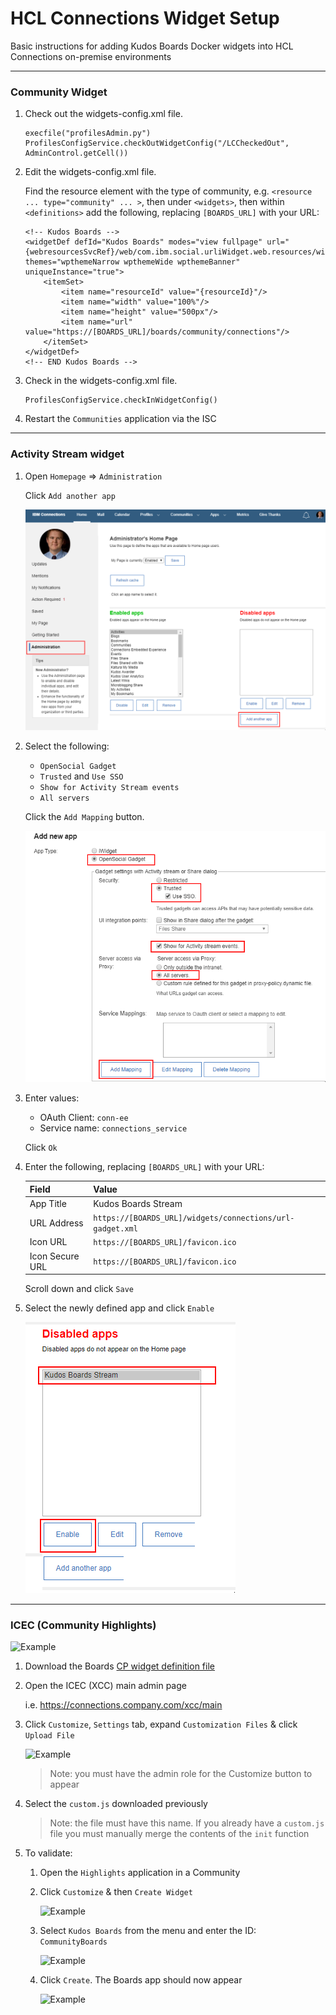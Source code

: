 # HCL Connections Widget Setup

Basic instructions for adding Kudos Boards Docker widgets into HCL Connections on-premise environments

---

### Community Widget

1.  Check out the widgets-config.xml file.

        execfile("profilesAdmin.py")
        ProfilesConfigService.checkOutWidgetConfig("/LCCheckedOut", AdminControl.getCell())

1.  Edit the widgets-config.xml file.

    Find the resource element with the type of community, e.g. `<resource ... type="community" ... >`, then under `<widgets>`, then within `<definitions>` add the following, replacing `[BOARDS_URL]` with your URL:

        <!-- Kudos Boards -->
        <widgetDef defId="Kudos Boards" modes="view fullpage" url="{webresourcesSvcRef}/web/com.ibm.social.urliWidget.web.resources/widget/urlWidget.xml" themes="wpthemeNarrow wpthemeWide wpthemeBanner" uniqueInstance="true">
            <itemSet>
                <item name="resourceId" value="{resourceId}"/>
                <item name="width" value="100%"/>
                <item name="height" value="500px"/>
                <item name="url" value="https://[BOARDS_URL]/boards/community/connections"/>
            </itemSet>
        </widgetDef>
        <!-- END Kudos Boards -->

1.  Check in the widgets-config.xml file.

        ProfilesConfigService.checkInWidgetConfig()

1.  Restart the `Communities` application via the ISC

---

### Activity Stream widget

1. Open `Homepage` => `Administration`

      Click `Add another app`

      ![Example](/assets/connections/homepage-admin.png)

1. Select the following:

      - `OpenSocial Gadget`
      - `Trusted` and `Use SSO`
      - `Show for Activity Stream events`
      - `All servers`

      Click the `Add Mapping` button.

      ![Example](/assets/connections/homepage-admin2.png)

1. Enter values:

      - OAuth Client: `conn-ee`
      - Service name: `connections_service`

      Click `Ok`

1. Enter the following, replacing `[BOARDS_URL]` with your URL:

      | Field           | Value                                                     |
      | --------------- | --------------------------------------------------------- |
      | App Title       | Kudos Boards Stream                                       |
      | URL Address     | `https://[BOARDS_URL]/widgets/connections/url-gadget.xml` |
      | Icon URL        | `https://[BOARDS_URL]/favicon.ico`                        |
      | Icon Secure URL | `https://[BOARDS_URL]/favicon.ico`                        |

      Scroll down and click `Save`

1. Select the newly defined app and click `Enable`

    ![Example](/assets/connections/homepage-admin6.png)

---

### ICEC (Community Highlights)

![Example](/assets/connections/highlights-communityboards.png)

1. Download the Boards [CP widget definition file](/assets/boards/cp/custom.js)

1. Open the ICEC (XCC) main admin page

      i.e. https://connections.company.com/xcc/main

1. Click `Customize`, `Settings` tab, expand `Customization Files` & click `Upload File`

     ![Example](/assets/connections/highlights-fileupload.png)

     > Note: you must have the admin role for the Customize button to appear

1. Select the `custom.js` downloaded previously

     > Note: the file must have this name. If you already have a `custom.js` file you must manually merge the contents of the `init` function

1. To validate:

      1. Open the `Highlights` application in a Community
      1. Click `Customize` & then `Create Widget`

         ![Example](/assets/connections/highlights-create.png)
      
      1. Select `Kudos Boards` from the menu and enter the ID: `CommunityBoards`

         ![Example](/assets/connections/highlights-def-community.png)

      1. Click `Create`. The Boards app should now appear

         ![Example](/assets/connections/highlights-communityboards.png)
